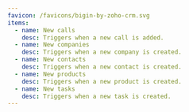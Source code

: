 ```yaml
---
favicon: /favicons/bigin-by-zoho-crm.svg
items:
  - name: New calls
    desc: Triggers when a new call is added.
  - name: New companies
    desc: Triggers when a new company is created.
  - name: New contacts
    desc: Triggers when a new contact is created.
  - name: New products
    desc: Triggers when a new product is created.
  - name: New tasks
    desc: Triggers when a new task is created.
---
```


<script setup>
  import CustomListing from '../../components/CustomListing.vue'
</script>

<CustomListing />

